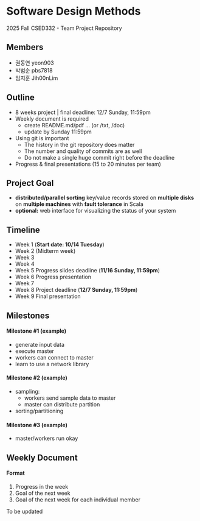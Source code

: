 # Software Design Methods
2025 Fall CSED332 - Team Project Repository

## Members
- 권동연 yeon903 
- 박범순 pbs7818
- 임지훈 Jih00nLim

## Outline
- 8 weeks project | final deadline: 12/7 Sunday, 11:59pm
- Weekly document is required
  - create README.md/pdf ... (or /txt, /doc)
  - update by Sunday 11:59pm
- Using git is important
  - The history in the git repository does matter
  - The number and quality of commits are as well
  - Do not make a single huge commit right before the deadline
- Progress & final presentations (15 to 20 minutes per team)

## Project Goal
- **distributed/parallel sorting** key/value records stored on **multiple disks** on **multiple machines** with **fault tolerance** in Scala
- **optional:** web interface for visualizing the status of your system

## Timeline
- Week 1 (**Start date: 10/14 Tuesday**)
- Week 2 (Midterm week)
- Week 3
- Week 4
- Week 5 Progress slides deadline (**11/16 Sunday, 11:59pm**)
- Week 6 Progress presentation
- Week 7
- Week 8 Project deadline (**12/7 Sunday, 11:59pm**)
- Week 9 Final presentation

## Milestones
#### Milestone #1 (example)
- generate input data
- execute master
- workers can connect to master
- learn to use a network library
#### Milestone #2 (example)
- sampling:
    - workers send sample data to master
    - master can distribute partition
- sorting/partitioning
#### Milestone #3 (example)
- master/workers run okay


## Weekly Document
#### Format
1. Progress in the week
2. Goal of the next week
3. Goal of the next week for each individual member
  
To be updated
